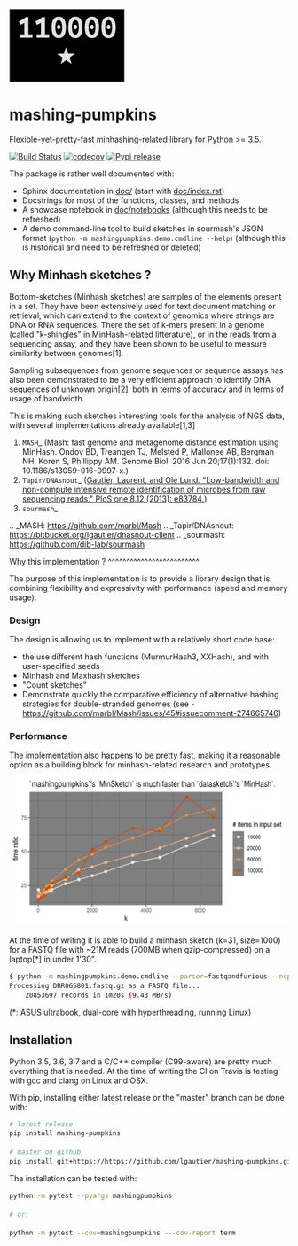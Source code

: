 [![logo](doc/_static/mashingpumpkins.png)](doc/_static/mashingpumpkins.png)
# mashing-pumpkins

Flexible-yet-pretty-fast minhashing-related library for Python >= 3.5.

[![Build Status](https://travis-ci.org/lgautier/mashing-pumpkins.svg?branch=master)](https://travis-ci.org/lgautier/mashing-pumpkins)
[![codecov](https://codecov.io/gh/lgautier/mashing-pumpkins/branch/master/graph/badge.svg)](https://codecov.io/gh/lgautier/mashing-pumpkins)
[![Pypi release](https://img.shields.io/pypi/v/mashing-pumpkins.svg)](https://img.shields.io/pypi/v/mashing-pumpkins.svg)

The package is rather well documented with:
- Sphinx documentation in [doc/](doc/) (start with [doc/index.rst](doc/index.rst))
- Docstrings for most of the functions, classes, and methods
- A showcase notebook in [doc/notebooks](doc/notebooks) (although this needs to be refreshed)
- A demo command-line tool to build sketches in sourmash's JSON format (`python -m mashingpumpkins.demo.cmdline --help`) (although this is
  historical and need to be refreshed or deleted)

## Why Minhash sketches ?

Bottom-sketches (Minhash sketches) are samples of the elements present in a set.
They have been extensively used for text document matching or retrieval, which can
extend to the context of genomics where strings are DNA or RNA sequences. There the
set of k-mers present in a genome (called "k-shingles" in MinHash-related litterature),
or in the reads from a sequencing assay, and they have been shown to be useful to
measure similarity between genomes[1].

Sampling subsequences from genome sequences or sequence assays has also been
demonstrated to be a very efficient approach to identify DNA sequences of unknown
origin[2], both in terms of accuracy and in terms of usage of bandwidth.

This is making such sketches interesting tools for the analysis of NGS data, with several
implementations already available[1,3]

1. `MASH`_ (Mash: fast genome and metagenome distance estimation using MinHash. Ondov BD,
   Treangen TJ, Melsted P, Mallonee AB, Bergman NH, Koren S, Phillippy AM. Genome Biol. 2016
   Jun 20;17(1):132. doi: 10.1186/s13059-016-0997-x.)
2. `Tapir/DNAsnout`_ ([Gautier, Laurent, and Ole Lund. "Low-bandwidth and non-compute
   intensive remote identification of microbes from raw sequencing reads." PloS one 8.12
   (2013): e83784.](http://dx.doi.org/10.1371/journal.pone.0083784))
3. `sourmash`_

.. _MASH: https://github.com/marbl/Mash
.. _Tapir/DNAsnout: https://bitbucket.org/lgautier/dnasnout-client
.. _sourmash: https://github.com/dib-lab/sourmash


Why this implementation ?
^^^^^^^^^^^^^^^^^^^^^^^^^

The purpose of this implementation is to provide a library design that is combining flexibility and expressivity with performance
(speed and memory usage).

### Design

The design is allowing us to implement with a relatively short code base:

- the use different hash functions (MurmurHash3, XXHash), and with user-specified seeds
- Minhash and Maxhash sketches
- "Count sketches"
- Demonstrate quickly the comparative efficiency of alternative hashing strategies for double-stranded genomes (see - https://github.com/marbl/Mash/issues/45#issuecomment-274665746)

### Performance

The implementation also happens to be pretty fast, making it a reasonable option as a building block for minhash-related research and prototypes.

![perf](doc/_static/perf_benchmark.png)

At the time of writing it is able to build a minhash sketch (k=31, size=1000) for a FASTQ file with ~21M reads (700MB when gzip-compressed)
on a laptop[*] in under 1'30".

```bash
$ python -m mashingpumpkins.demo.cmdline --parser=fastqandfurious --ncpu=3 DRR065801.fastq.gz
Processing DRR065801.fastq.gz as a FASTQ file...
    20853697 records in 1m20s (9.43 MB/s)
```

(*: ASUS ultrabook, dual-core with hyperthreading, running Linux)

## Installation

Python 3.5, 3.6, 3.7 and a C/C++ compiler (C99-aware) are pretty much everything that is needed. At the time of writing the CI
on Travis is testing with gcc and clang on Linux and OSX.

With pip, installing either latest release or the "master" branch can be done with:

```bash
# latest release
pip install mashing-pumpkins

# master on github
pip install git+https://https://github.com/lgautier/mashing-pumpkins.git

```

The installation can be tested with:

```bash
python -m pytest --pyargs mashingpumpkins

# or:

python -m pytest --cov=mashingpumpkins ---cov-report term
```

